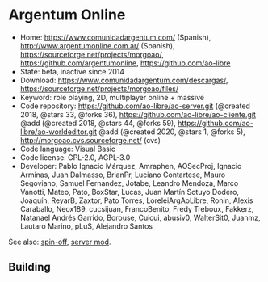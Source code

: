 # Argentum Online

- Home: https://www.comunidadargentum.com/ (Spanish), http://www.argentumonline.com.ar/ (Spanish), https://sourceforge.net/projects/morgoao/, https://github.com/argentumonline, https://github.com/ao-libre
- State: beta, inactive since 2014
- Download: https://www.comunidadargentum.com/descargas/, https://sourceforge.net/projects/morgoao/files/
- Keyword: role playing, 2D, multiplayer online + massive
- Code repository: https://github.com/ao-libre/ao-server.git (@created 2018, @stars 33, @forks 36), https://github.com/ao-libre/ao-cliente.git @add (@created 2018, @stars 44, @forks 59), https://github.com/ao-libre/ao-worldeditor.git @add (@created 2020, @stars 1, @forks 5), http://morgoao.cvs.sourceforge.net/ (cvs)
- Code language: Visual Basic
- Code license: GPL-2.0, AGPL-3.0
- Developer: Pablo Ignacio Márquez, Amraphen, AOSecProj, Ignacio Arminas, Juan Dalmasso, BrianPr, Luciano Contartese, Mauro Segoviano, Samuel Fernandez, Jotabe, Leandro Mendoza, Marco Vanotti, Mateo, Pato, BoxStar, Lucas, Juan Martín Sotuyo Dodero, Joaquín, ReyarB, Zaxtor, Pato Torres, LoreleiArgAoLibre, Ronin, Alexis Caraballo, Neox189, cucsijuan, FrancoBenito, Fredy Treboux, Fakkerz, Natanael Andrés Garrido, Borouse, Cuicui, abusiv0, WalterSit0, Juanmz, Lautaro Marino, pLuS, Alejandro Santos

See also: [spin-off](https://github.com/horacioMartinez/argentumonline.io), [server mod](https://sourceforge.net/projects/aoserverbyshura/).

## Building


